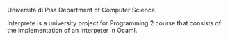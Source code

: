 Università di Pisa Department of Computer Science.

Interprete is a university project for Programming 2 course that consists of the implementation of an Interpeter in Ocaml.
